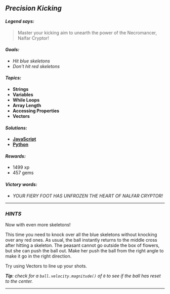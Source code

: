 ## _Precision Kicking_

#### _Legend says:_
> Master your kicking aim to unearth the power of the Necromancer, Nalfar Cryptor!

#### _Goals:_
+ _Hit blue skeletons_
+ _Don't hit red skeletons_

#### _Topics:_
+ **Strings**
+ **Variables**
+ **While Loops**
+ **Array Length**
+ **Accessing Properties**
+ **Vectors**

#### _Solutions:_
+ **[JavaScript](precisionKicking.js)**
+ **[Python](precision_kicking.py)**

#### _Rewards:_
+ 1499 xp
+ 457 gems

#### _Victory words:_
+ _YOUR FIERY FOOT HAS UNFROZEN THE HEART OF NALFAR CRYPTOR!_

___

### _HINTS_

Now with even more skeletons!

This time you need to knock over all the blue skeletons without knocking over any red ones. As usual, the ball instantly returns to the middle cross after hitting a skeleton. The peasant cannot go outside the box of flowers, but she can push the ball out. Make her push the ball from the right angle to make it go in the right direction.

Try using Vectors to line up your shots.

_**Tip**: check for a `ball.velocity.magnitude()` of `0` to see if the ball has reset to the center._

___
